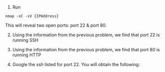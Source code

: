 1. Run 
```
nmap -sC -sV {IPAddress}
```

This will reveal two open ports: port 22 & port 80.

2. Using the information from the previous problem, we find that port 22 is running SSH

3. Using the information from the previous problem, we find that port 80 is running HTTP

4. Google the ssh listed for port 22. You will obtain the following:

